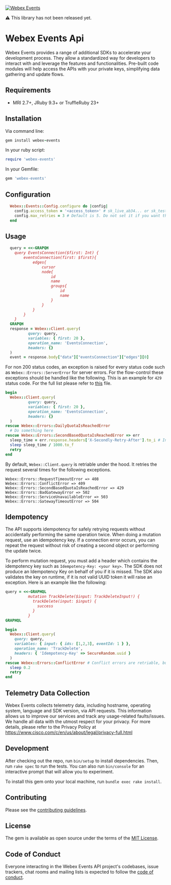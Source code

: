 [![Webex Events](https://github.com/SocioEvents/webex-events-ruby-sdk/actions/workflows/gem-test.yml/badge.svg)](https://github.com/SocioEvents/webex-events-ruby-sdk/actions)

⚠️ This library has not been released yet. 
# Webex Events Api

Webex Events provides a range of additional SDKs to accelerate your development process.
They allow a standardized way for developers to interact with and leverage the features and functionalities. 
Pre-built code modules will help access the APIs with your private keys, simplifying data gathering and update flows.

Requirements
-----------------

- MRI 2.7+, JRuby 9.3+ or TruffleRuby 23+

Installation
-----------------

Via command line:

```ruby
gem install webex-events
```

In your ruby script:

```ruby
require 'webex-events'
```

In your Gemfile:

```ruby
gem 'webex-events'
```

Configuration
-----------------

```ruby
  Webex::Events::Config.configure do |config|
    config.access_token = '<access_token>' # sk_live_ab34... or sk_test_cda1...
    config.max_retries = 3 # Default is 5. Do not set it if you want the default configuration.
  end
```

Usage
-----------------

```ruby
  query = <<-GRAPQH
    query EventsConnection($first: Int) {
        eventsConnection(first: $first){
            edges{
                cursor
                node{
                    id
                    name
                    groups{
                        id
                        name
                    }
                }
            }
        }
    }
  GRAPQH
  response = Webex::Client.query(
          query: query,
          variables: { first: 20 },
          operation_name: 'EventsConnection',
          headers: {}
  )
  event = response.body["data"]["eventsConnection"]["edges"][0]
```

For non 200 status codes, an exception is raised for every status code such as `Webex::Errors::ServerError` for server errors. 
For the flow-control these exceptions should be handled like the following. This is an example for `429` status code.
For the full list please refer to [this](https://github.com/SocioEvents/webex-events-ruby-sdk/blob/main/lib/webex/request.rb#L39) file.
```ruby
begin
  Webex::Client.query(
          query: query,
          variables: { first: 20 },
          operation_name: 'EventsConnection',
          headers: {}
  )  
rescue Webex::Errors::DailyQuotaIsReachedError
  # Do something here
rescue Webex::Errors::SecondBasedQuotaIsReachedError => err
  sleep_time = err.response.headers['X-Secondly-Retry-After'].to_i # In milliseconds
  sleep sleep_time / 1000.to_f
  retry 
end
```
By default, `Webex::Client.query` is retriable under the hood. It retries the request several times for the following exceptions.
```
Webex::Errors::RequestTimeoutError => 408
Webex::Errors::ConflictError => 409
Webex::Errors::SecondBasedQuotaIsReachedError => 429
Webex::Errors::BadGatewayError => 502
Webex::Errors::ServiceUnavailableError => 503
Webex::Errors::GatewayTimeoutError => 504
```
Idempotency
-----------------
The API supports idempotency for safely retrying requests without accidentally performing the same operation twice. 
When doing a mutation request, use an idempotency key. If a connection error occurs, you can repeat 
the request without risk of creating a second object or performing the update twice.

To perform mutation request, you must add a header which contains the idempotency key such as 
`Idempotency-Key: <your key>`. The SDK does not produce an Idempotency Key on behalf of you if it is missed.
The SDK also validates the key on runtime, if it is not valid UUID token it will raise an exception. Here is an example
like the following:

```ruby
query = <<-GRAPHQL
          mutation TrackDelete($input: TrackDeleteInput!) {
            trackDelete(input: $input) {
              success
            }
          }
GRAPHQL

begin
  Webex::Client.query(
    query: query,
    variables: { input: { ids: [1,2,3], eventId: 1 } },
    operation_name: 'TrackDelete',
    headers: { 'Idempotency-Key' => SecureRandom.uuid }
  )
rescue Webex::Errors::ConflictError # Conflict errors are retriable, but to guarantee it you can handle the exception again.
  sleep 0.2
  retry
end
```

Telemetry Data Collection
-----------------
Webex Events collects telemetry data, including hostname, operating system, language and SDK version, via API requests. 
This information allows us to improve our services and track any usage-related faults/issues. We handle all data with 
the utmost respect for your privacy. For more details, please refer to the Privacy Policy at https://www.cisco.com/c/en/us/about/legal/privacy-full.html

Development
-----------------

After checking out the repo, run `bin/setup` to install dependencies. Then, run `rake spec` to run the tests. You can also run `bin/console` for an interactive prompt that will allow you to experiment.

To install this gem onto your local machine, run `bundle exec rake install`.

Contributing
-----------------
Please see the [contributing guidelines](CONTRIBUTING.md).

License
-----------------

The gem is available as open source under the terms of the [MIT License](https://opensource.org/licenses/MIT).

Code of Conduct
-----------------

Everyone interacting in the Webex Events API project's codebases, issue trackers, chat rooms and mailing lists is expected to follow the [code of conduct](https://github.com/SocioEvents/webex-events-ruby-sdk/blob/main/CODE_OF_CONDUCT.md).
